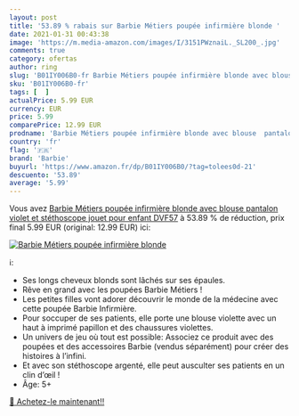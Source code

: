 ```yaml
---
layout: post
title: '53.89 % rabais sur Barbie Métiers poupée infirmière blonde '
date: 2021-01-31 00:43:38
image: 'https://m.media-amazon.com/images/I/3151PWznaiL._SL200_.jpg'
comments: true
category: ofertas
author: ring
slug: 'B01IY006B0-fr Barbie Métiers poupée infirmière blonde avec blouse...'
sku: 'B01IY006B0-fr'
tags: [  ]
actualPrice: 5.99 EUR
currency: EUR
price: 5.99
comparePrice: 12.99 EUR
prodname: 'Barbie Métiers poupée infirmière blonde avec blouse  pantalon violet et stéthoscope  jouet pour enfant  DVF57'
country: 'fr'
flag: '🇫🇷'
brand: 'Barbie'
buyurl: 'https://www.amazon.fr/dp/B01IY006B0/?tag=tolees0d-21'
descuento: '53.89'
average: '5.99'
---
```


Vous avez [Barbie Métiers poupée infirmière blonde avec blouse  pantalon violet et stéthoscope  jouet pour enfant  DVF57](https://www.amazon.fr/dp/B01IY006B0/?tag=tolees0d-21)  à  53.89 % de réduction, prix final  5.99 EUR (original: 12.99 EUR) ici:

[![Barbie Métiers poupée infirmière blonde ](https://m.media-amazon.com/images/I/3151PWznaiL._SL200_.jpg)](https://www.amazon.fr/dp/B01IY006B0/?tag=tolees0d-21)

ℹ️:

- Ses longs cheveux blonds sont lâchés sur ses épaules.
- Rêve en grand avec les poupées Barbie Métiers !
- Les petites filles vont adorer découvrir le monde de la médecine avec cette poupée Barbie Infirmière.
- Pour soccuper de ses patients, elle porte une blouse violette avec un haut à imprimé papillon et des chaussures violettes.
- Un univers de jeu où tout est possible: Associez ce produit avec des poupées et des accessoires Barbie (vendus séparément) pour créer des histoires à l’infini.
- Et avec son stéthoscope argenté, elle peut ausculter ses patients en un clin d’œil !
- Âge: 5+

[🛒 Achetez-le maintenant!!](https://www.amazon.fr/dp/B01IY006B0/?tag=tolees0d-21)

